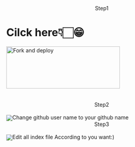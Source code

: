 <center>Step1</center>
<h1>Cilck here👇🏻😁</h1>
<a href="https://github.com/Dot-ser/web/fork"><img align="center" src="https://i.imgur.com/lIZhws3.jpeg" alt="Fork and deploy" height="112" width="300" /></a>
<div>
<br>
<br>
<center>
Step2
</center>
<br>
<img align="center" src="https://i.imgur.com/vPWniN3.jpeg"
<pr>Change github user name to your github name</pr>
<br>
<center>
Step3
</center>
<br>
<img align="center" src="https://i.imgur.com/gWZIiSZ.jpeg"
<pr>Edit all index file According to you want:)</pr>
